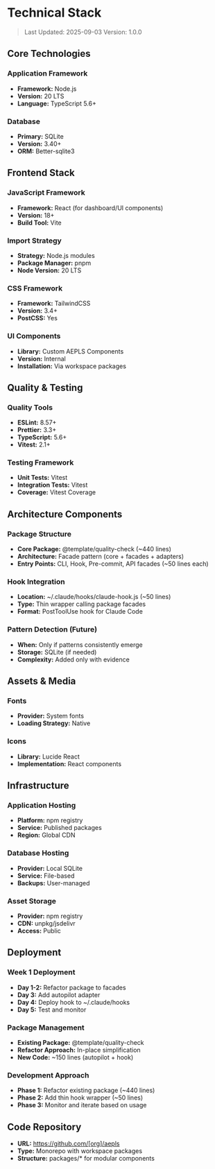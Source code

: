 # Technical Stack

> Last Updated: 2025-09-03 Version: 1.0.0

## Core Technologies

### Application Framework

- **Framework:** Node.js
- **Version:** 20 LTS
- **Language:** TypeScript 5.6+

### Database

- **Primary:** SQLite
- **Version:** 3.40+
- **ORM:** Better-sqlite3

## Frontend Stack

### JavaScript Framework

- **Framework:** React (for dashboard/UI components)
- **Version:** 18+
- **Build Tool:** Vite

### Import Strategy

- **Strategy:** Node.js modules
- **Package Manager:** pnpm
- **Node Version:** 20 LTS

### CSS Framework

- **Framework:** TailwindCSS
- **Version:** 3.4+
- **PostCSS:** Yes

### UI Components

- **Library:** Custom AEPLS Components
- **Version:** Internal
- **Installation:** Via workspace packages

## Quality & Testing

### Quality Tools

- **ESLint:** 8.57+
- **Prettier:** 3.3+
- **TypeScript:** 5.6+
- **Vitest:** 2.1+

### Testing Framework

- **Unit Tests:** Vitest
- **Integration Tests:** Vitest
- **Coverage:** Vitest Coverage

## Architecture Components

### Package Structure

- **Core Package:** @template/quality-check (~440 lines)
- **Architecture:** Facade pattern (core + facades + adapters)
- **Entry Points:** CLI, Hook, Pre-commit, API facades (~50 lines each)

### Hook Integration

- **Location:** ~/.claude/hooks/claude-hook.js (~50 lines)
- **Type:** Thin wrapper calling package facades
- **Format:** PostToolUse hook for Claude Code

### Pattern Detection (Future)

- **When:** Only if patterns consistently emerge
- **Storage:** SQLite (if needed)
- **Complexity:** Added only with evidence

## Assets & Media

### Fonts

- **Provider:** System fonts
- **Loading Strategy:** Native

### Icons

- **Library:** Lucide React
- **Implementation:** React components

## Infrastructure

### Application Hosting

- **Platform:** npm registry
- **Service:** Published packages
- **Region:** Global CDN

### Database Hosting

- **Provider:** Local SQLite
- **Service:** File-based
- **Backups:** User-managed

### Asset Storage

- **Provider:** npm registry
- **CDN:** unpkg/jsdelivr
- **Access:** Public

## Deployment

### Week 1 Deployment

- **Day 1-2:** Refactor package to facades
- **Day 3:** Add autopilot adapter
- **Day 4:** Deploy hook to ~/.claude/hooks
- **Day 5:** Test and monitor

### Package Management

- **Existing Package:** @template/quality-check
- **Refactor Approach:** In-place simplification
- **New Code:** ~150 lines (autopilot + hook)

### Development Approach

- **Phase 1:** Refactor existing package (~440 lines)
- **Phase 2:** Add thin hook wrapper (~50 lines)
- **Phase 3:** Monitor and iterate based on usage

## Code Repository

- **URL:** https://github.com/[org]/aepls
- **Type:** Monorepo with workspace packages
- **Structure:** packages/\* for modular components
